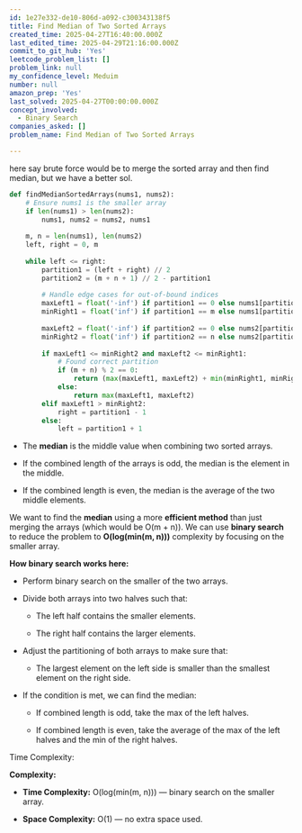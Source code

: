 ```yaml
---
id: 1e27e332-de10-806d-a092-c300343138f5
title: Find Median of Two Sorted Arrays
created_time: 2025-04-27T16:40:00.000Z
last_edited_time: 2025-04-29T21:16:00.000Z
commit_to_git_hub: 'Yes'
leetcode_problem_list: []
problem_link: null
my_confidence_level: Meduim
number: null
amazon_prep: 'Yes'
last_solved: 2025-04-27T00:00:00.000Z
concept_involved:
  - Binary Search
companies_asked: []
problem_name: Find Median of Two Sorted Arrays

---
```


here say brute force would be to merge the sorted array and then find median, but we have a better sol.

```python
def findMedianSortedArrays(nums1, nums2):
    # Ensure nums1 is the smaller array
    if len(nums1) > len(nums2):
        nums1, nums2 = nums2, nums1
    
    m, n = len(nums1), len(nums2)
    left, right = 0, m
    
    while left <= right:
        partition1 = (left + right) // 2
        partition2 = (m + n + 1) // 2 - partition1
        
        # Handle edge cases for out-of-bound indices
        maxLeft1 = float('-inf') if partition1 == 0 else nums1[partition1 - 1]
        minRight1 = float('inf') if partition1 == m else nums1[partition1]
        
        maxLeft2 = float('-inf') if partition2 == 0 else nums2[partition2 - 1]
        minRight2 = float('inf') if partition2 == n else nums2[partition2]
        
        if maxLeft1 <= minRight2 and maxLeft2 <= minRight1:
            # Found correct partition
            if (m + n) % 2 == 0:
                return (max(maxLeft1, maxLeft2) + min(minRight1, minRight2)) / 2
            else:
                return max(maxLeft1, maxLeft2)
        elif maxLeft1 > minRight2:
            right = partition1 - 1
        else:
            left = partition1 + 1

```

*   The **median** is the middle value when combining two sorted arrays.

*   If the combined length of the arrays is odd, the median is the element in the middle.

*   If the combined length is even, the median is the average of the two middle elements.

We want to find the **median** using a more **efficient method** than just merging the arrays (which would be O(m + n)).
We can use **binary search** to reduce the problem to **O(log(min(m, n)))** complexity by focusing on the smaller array.

**How binary search works here:**

*   Perform binary search on the smaller of the two arrays.

*   Divide both arrays into two halves such that:

    *   The left half contains the smaller elements.

    *   The right half contains the larger elements.

*   Adjust the partitioning of both arrays to make sure that:

    *   The largest element on the left side is smaller than the smallest element on the right side.

*   If the condition is met, we can find the median:

    *   If combined length is odd, take the max of the left halves.

    *   If combined length is even, take the average of the max of the left halves and the min of the right halves.

Time Complexity:

**Complexity:**

*   **Time Complexity:** O(log(min(m, n))) — binary search on the smaller array.

*   **Space Complexity:** O(1) — no extra space used.
